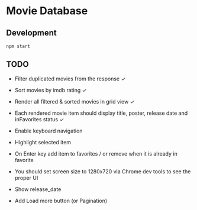 # Movie Database

## Development

```
npm start
```

## TODO

- Filter duplicated movies from the response ✓
- Sort movies by imdb rating ✓
- Render all filtered & sorted movies in grid view ✓
- Each rendered movie item should display title, poster, release date and inFavorites status ✓
- Enable keyboard navigation
- Highlight selected item
- On Enter key add item to favorites / or remove when it is already in favorite
- You should set screen size to 1280x720 via Chrome dev tools to see the proper UI

- Show release_date
- Add Load more button (or Pagination)
